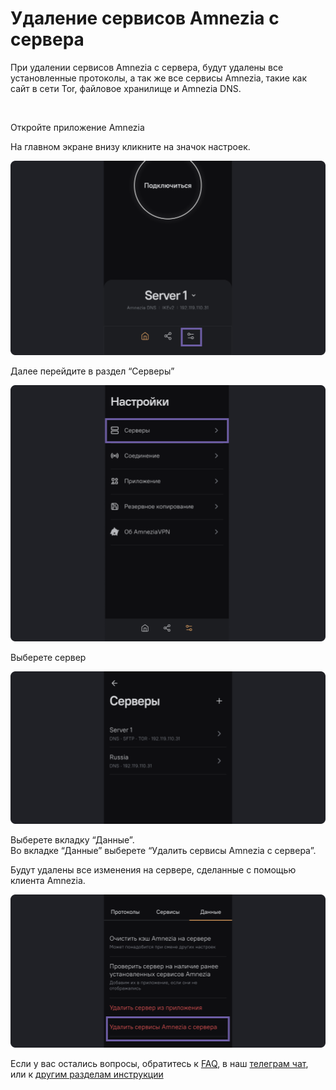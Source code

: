 # Удаление сервисов Amnezia с сервера 

При удалении сервисов Amnezia с сервера, будут удалены все установленные протоколы, а так же все сервисы Amnezia, такие как сайт в сети Tor, файловое хранилище и Amnezia DNS.  

&nbsp;
 
Откройте приложение Amnezia

На главном экране внизу кликните на значок настроек. 

![](https://raw.githubusercontent.com/amnezia-vpn/amnezia.org-content/master/docs/ru/instructions/07_delete-services-amnezia1/img/dsa_ru_1.png)

Далее перейдите в раздел “Серверы” 

![](https://raw.githubusercontent.com/amnezia-vpn/amnezia.org-content/master/docs/ru/instructions/07_delete-services-amnezia1/img/dsa_ru_2.png)

Выберете сервер 

![](https://raw.githubusercontent.com/amnezia-vpn/amnezia.org-content/master/docs/ru/instructions/07_delete-services-amnezia1/img/dsa_ru_3.png)

Выберете вкладку “Данные”.\
Во вкладке “Данные” выберете “Удалить сервисы Amnezia с сервера”.

Будут удалены все изменения на сервере, сделанные с помощью клиента Amnezia. 

![](https://raw.githubusercontent.com/amnezia-vpn/amnezia.org-content/master/docs/ru/instructions/07_delete-services-amnezia1/img/dsa_ru_4.png)


Если у вас остались вопросы, обратитесь к [FAQ], в наш [телеграм чат], или к [другим разделам инструкции]


[FAQ]: /faq
[телеграм чат]: https://t.me/amnezia_vpn
[другим разделам инструкции]: ../instructions





